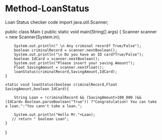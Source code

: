# Method-LoanStatus
Loan Status checker code
import java.util.Scanner;

public class Main {
    public static void main(String[] args) {
        Scanner scanner = new Scanner(System.in);

        System.out.println(" \n Any criminal record? True/False");
        boolean criminalRecord = scanner.nextBoolean();
        System.out.println("\n Do you have an ID card?True/False");
        boolean IdCard = scanner.nextBoolean();
        System.out.println("Please insert your saving Amount");
        Float SavingAmount = scanner.nextFloat();
        loanStatus(criminalRecord,SavingAmount,IdCard);
    }

    static void loanStatus(boolean criminalRecord,Float SavingAmount,boolean IdCard){

        String Loan = !criminalRecord && (SavingAmount>100_000 )&& (IdCard= Boolean.parseBoolean("True")) ?"Congratulation! You can take a loan.":"You cann't take a loan.";

        System.out.println("Hello Mr."+Loan);
       // return " boolean Loan";
    }
}

